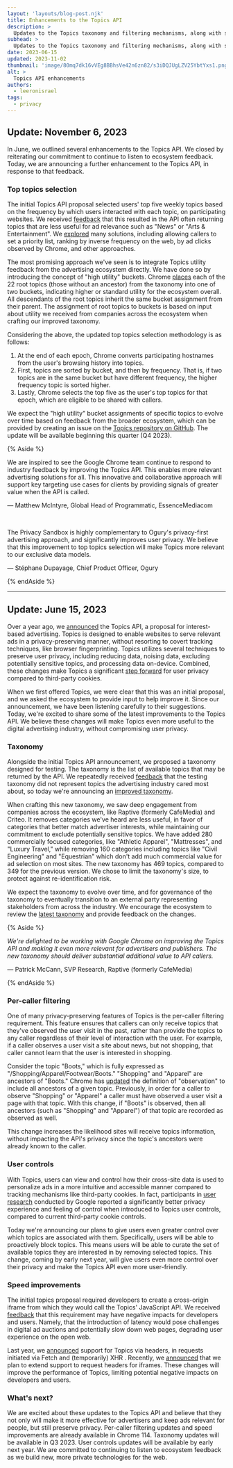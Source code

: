 ```yaml
---
layout: 'layouts/blog-post.njk'
title: Enhancements to the Topics API
description: >
  Updates to the Topics taxonomy and filtering mechanisms, along with speed improvements and enhanced user controls.
subhead: >
  Updates to the Topics taxonomy and filtering mechanisms, along with speed improvements and enhanced user controls.
date: 2023-06-15
updated: 2023-11-02
thumbnail: 'image/80mq7dk16vVEg8BBhsVe42n6zn82/s3iDQJUgLZV25YbtYxs1.png'
alt: >
  Topics API enhancements
authors:
  - leeronisrael
tags:
  - privacy
---
```


## Update: November 6, 2023

In June, we outlined several enhancements to the Topics API. We closed by
reiterating our commitment to continue to listen to ecosystem feedback. Today,
we are announcing a further enhancement to the Topics API, in response to that
feedback.

### Top topics selection

The initial Topics API proposal selected users' top five weekly topics based on
the frequency by which users interacted with each topic, on participating
websites. We received
[feedback](https://github.com/patcg-individual-drafts/topics/issues/42) that
this resulted in the API often returning topics that are less useful for ad
relevance such as "News" or "Arts & Entertainment". We
[explored](https://github.com/patcg-individual-drafts/topics/issues/42#issuecomment-1029111959)
many solutions, including allowing callers to set a priority list, ranking by
inverse frequency on the web, by ad clicks observed by Chrome, and other
approaches.

The most promising approach we've seen is to integrate Topics utility feedback
from the advertising ecosystem directly. We have done so by introducing the
concept of "high utility" buckets. Chrome
[places](https://docs.google.com/spreadsheets/d/1ZihmbhaTULWdsPkUZlD1vDshbxbMtDwefUsjl96p69o/edit#gid=0)
each of the 22 root topics (those without an ancestor) from the taxonomy into
one of two buckets, indicating higher or standard utility for the ecosystem
overall. All descendants of the root topics inherit the same bucket assignment
from their parent. The assignment of root topics to buckets  is based on input
about utility we received from companies across the ecosystem when crafting our
improved taxonomy.

Considering the above, the updated top topics selection methodology is as
follows:

1. At the end of each epoch, Chrome converts participating hostnames from
    the user's browsing history into topics.
1. First, topics are sorted by bucket, and then by frequency. That is, if
    two topics are in the same bucket but have different frequency, the higher
    frequency topic is sorted higher.
1. Lastly, Chrome selects the top five as the user's top topics for that
    epoch, which are eligible to be shared with callers.

We expect the "high utility" bucket assignments of specific topics to evolve
over time based on feedback from the broader ecosystem, which can be provided by
creating an issue on the
[Topics repository on GitHub](https://github.com/patcg-individual-drafts/topics/issues/new).
The update will be available beginning this quarter (Q4 2023).

{% Aside %}

We are inspired to see the Google Chrome team continue to respond to industry feedback by improving the Topics API.  This enables more relevant advertising solutions for all. This innovative and collaborative approach will support key targeting use cases for clients by providing signals of greater value when the API is called.

— Matthew McIntyre, Global Head of Programmatic, EssenceMediacom

<br>

The Privacy Sandbox is highly complementary to Ogury's privacy-first advertising approach, and significantly improves user privacy. We believe that this improvement to top topics selection will make Topics more relevant to our exclusive data models.

— Stéphane Dupayage, Chief Product Officer, Ogury

{% endAside %}

<hr>

## Update: June 15, 2023


Over a year ago, we
[announced](https://blog.google/products/chrome/get-know-new-topics-api-privacy-sandbox/) the Topics
API, a proposal for interest-based advertising. Topics is designed to enable websites to serve
relevant ads in a privacy-preserving manner, without resorting to covert tracking techniques, like
browser fingerprinting. Topics utilizes several techniques to preserve user privacy, including
reducing data, noising data, excluding potentially sensitive topics, and processing data on-device.
Combined, these changes make Topics a significant [step forward](https://arxiv.org/abs/2304.07210)
for user privacy compared to third-party cookies.

When we first offered Topics, we were clear that this was an initial proposal, and we asked the
ecosystem to provide input to help improve it. Since our announcement, we have been listening
carefully to their suggestions. Today, we're excited to share some of the latest improvements to the
Topics API. We believe these changes will make Topics even more useful to the digital advertising
industry, without compromising user privacy.

### Taxonomy

Alongside the initial Topics API announcement, we proposed a taxonomy designed for testing. The
taxonomy is the list of available topics that may be returned by the API. We repeatedly received
[feedback](https://github.com/patcg-individual-drafts/topics/issues/3) that the testing taxonomy did
not represent topics the advertising industry cared most about, so today we're announcing an
[improved taxonomy](https://github.com/patcg-individual-drafts/topics/blob/main/taxonomy_v2.md).

When crafting this new taxonomy, we saw deep engagement from companies across the ecosystem, like
Raptive (formerly CafeMedia) and Criteo. It removes categories we've heard are less useful, in favor
of categories that better match advertiser interests, while maintaining our commitment to exclude
potentially sensitive topics. We have added 280 commercially focused categories, like "Athletic
Apparel", "Mattresses", and "Luxury Travel," while removing 160 categories including topics like
"Civil Engineering" and "Equestrian" which don't add much commercial value for ad selection on most
sites. The new taxonomy has 469 topics, compared to 349 for the previous version. We chose to limit
the taxonomy's size, to protect against re-identification risk.

We expect the taxonomy to evolve over time, and for governance of the taxonomy to eventually
transition to an external party representing stakeholders from across the industry. We encourage the
ecosystem to review the [latest
taxonomy](https://github.com/patcg-individual-drafts/topics/blob/main/taxonomy_v2.md) and provide
feedback on the changes.

{% Aside %}

_We're delighted to be working with Google Chrome on improving the Topics API and making it even
more relevant for advertisers and publishers. The new taxonomy should deliver substantial additional
value to API callers._

— Patrick McCann, SVP Research, Raptive (formerly CafeMedia)

{% endAside %}

### Per-caller filtering

One of many privacy-preserving features of Topics is the per-caller filtering requirement. This
feature ensures that callers can only receive topics that they've observed the user visit in the
past, rather than provide the topics to any caller regardless of their level of interaction with the
user. For example, if a caller observes a user visit a site about news, but not shopping, that
caller cannot learn that the user is interested in shopping.

Consider the topic "Boots," which is fully expressed as "/Shopping/Apparel/Footwear/Boots."
"Shopping" and "Apparel" are ancestors of "Boots." Chrome has
[updated](https://github.com/patcg-individual-drafts/topics/pull/143/files) the definition of
"observation" to include all ancestors of a given topic. Previously, in order for a caller to
observe "Shopping" or  "Apparel" a caller must have observed a user visit a page with that topic.
With this change, if "Boots" is observed, then all ancestors (such as "Shopping" and "Apparel") of
that topic are recorded as observed as well.

This change increases the likelihood sites will receive topics information, without impacting the
API's privacy since the topic's ancestors were already known to the caller.

### User controls

With Topics, users can view and control how their cross-site data is used to personalize ads in a
more intuitive and accessible manner compared to tracking mechanisms like third-party cookies. In
fact, participants in [user research](https://research.google/pubs/pub52194/) conducted by Google
reported a significantly better privacy experience and feeling of control when introduced to Topics
user controls, compared to current third-party cookie controls.

Today we're announcing our plans to give users even greater control over which topics are associated
with them. Specifically, users will be able to proactively block topics. This means users will be
able to curate the set of available topics they are interested in by removing selected topics. This
change, coming by early next year, will give users even more control over their privacy and make the
Topics API even more user-friendly.

### Speed improvements

The initial topics proposal required developers to create a cross-origin iframe from which they
would call the Topics' JavaScript API. We received
[feedback](https://github.com/patcg-individual-drafts/topics/issues/7) that this requirement may
have negative impacts for developers and users. Namely, that the introduction of latency would pose
challenges in digital ad auctions and potentially slow down web pages, degrading user experience on
the open web.

Last year, we [announced](https://github.com/patcg-individual-drafts/topics/pull/81) support for
Topics via headers, in requests initiated via Fetch and (temporarily) XHR . Recently, we
[announced](https://github.com/patcg-individual-drafts/topics/pull/147) that we plan to extend
support to request headers for iframes. These changes will improve the performance of Topics,
limiting potential negative impacts on developers and users.

### What's next?

We are excited about these updates to the Topics API and believe that they not only will make it
more effective for advertisers and keep ads relevant for people, but still preserve privacy.
Per-caller filtering updates and speed improvements are already available in Chrome 114. Taxonomy
updates will be available in Q3 2023. User controls updates will be available by early next year. We
are committed to continuing to listen to ecosystem feedback as we build new, more private
technologies for the web.